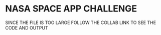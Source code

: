 # NASA SPACE APP CHALLENGE 
SINCE THE FILE IS TOO LARGE FOLLOW THE COLLAB LINK TO SEE THE CODE AND OUTPUT
